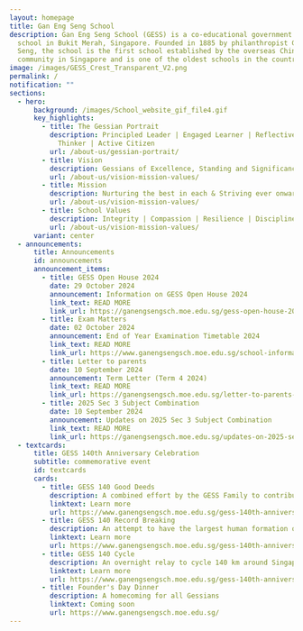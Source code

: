 ```yaml
---
layout: homepage
title: Gan Eng Seng School
description: Gan Eng Seng School (GESS) is a co-educational government secondary
  school in Bukit Merah, Singapore. Founded in 1885 by philanthropist Gan Eng
  Seng, the school is the first school established by the overseas Chinese
  community in Singapore and is one of the oldest schools in the country.
image: /images/GESS_Crest_Transparent_V2.png
permalink: /
notification: ""
sections:
  - hero:
      background: /images/School_website_gif_file4.gif
      key_highlights:
        - title: The Gessian Portrait
          description: Principled Leader | Engaged Learner | Reflective & Innovative
            Thinker | Active Citizen
          url: /about-us/gessian-portrait/
        - title: Vision
          description: Gessians of Excellence, Standing and Significance
          url: /about-us/vision-mission-values/
        - title: Mission
          description: Nurturing the best in each & Striving ever onward
          url: /about-us/vision-mission-values/
        - title: School Values
          description: Integrity | Compassion | Resilience | Discipline | Respect
          url: /about-us/vision-mission-values/
      variant: center
  - announcements:
      title: Announcements
      id: announcements
      announcement_items:
        - title: GESS Open House 2024
          date: 29 October 2024
          announcement: Information on GESS Open House 2024
          link_text: READ MORE
          link_url: https://ganengsengsch.moe.edu.sg/gess-open-house-2024/
        - title: Exam Matters
          date: 02 October 2024
          announcement: End of Year Examination Timetable 2024
          link_text: READ MORE
          link_url: https://www.ganengsengsch.moe.edu.sg/school-information/exam-matters/
        - title: Letter to parents
          date: 10 September 2024
          announcement: Term Letter (Term 4 2024)
          link_text: READ MORE
          link_url: https://ganengsengsch.moe.edu.sg/letter-to-parents-term-4-2024/
        - title: 2025 Sec 3 Subject Combination
          date: 10 September 2024
          announcement: Updates on 2025 Sec 3 Subject Combination
          link_text: READ MORE
          link_url: https://ganengsengsch.moe.edu.sg/updates-on-2025-sec-3-subject-combination/
  - textcards:
      title: GESS 140th Anniversary Celebration
      subtitle: commemorative event
      id: textcards
      cards:
        - title: GESS 140 Good Deeds
          description: A combined effort by the GESS Family to contribute to the community
          linktext: Learn more
          url: https://www.ganengsengsch.moe.edu.sg/gess-140th-anniversary-journey/
        - title: GESS 140 Record Breaking
          description: An attempt to have the largest human formation of '140'
          linktext: Learn more
          url: https://www.ganengsengsch.moe.edu.sg/gess-140th-anniversary-journey/
        - title: GESS 140 Cycle
          description: An overnight relay to cycle 140 km around Singapore
          linktext: Learn more
          url: https://www.ganengsengsch.moe.edu.sg/gess-140th-anniversary-journey/
        - title: Founder's Day Dinner
          description: A homecoming for all Gessians
          linktext: Coming soon
          url: https://www.ganengsengsch.moe.edu.sg/
---
```

